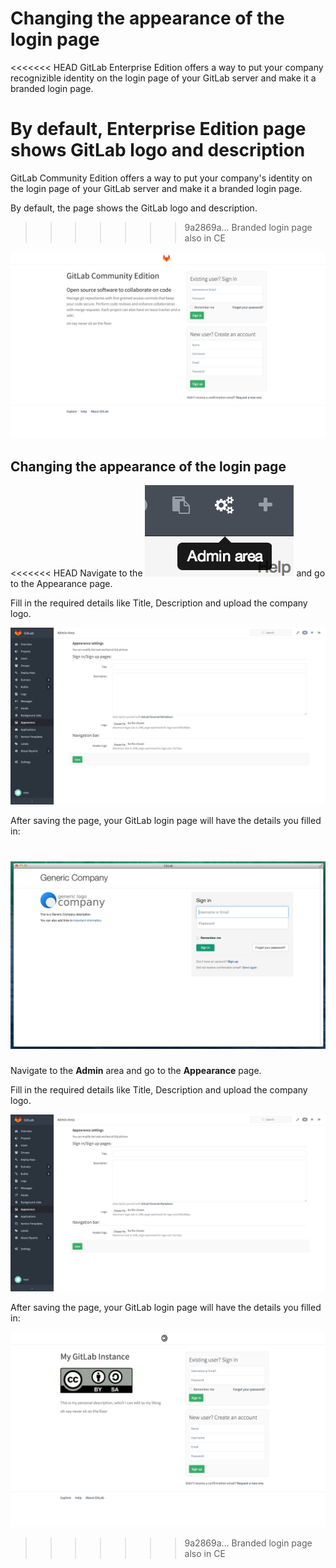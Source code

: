 # Changing the appearance of the login page

<<<<<<< HEAD
GitLab Enterprise Edition offers a way to put your company recognizible identity on the login page of your GitLab server and make it a branded login page.

By default, Enterprise Edition page shows GitLab logo and description
=======
GitLab Community Edition offers a way to put your company's identity on the login page of your GitLab server and make it a branded login page.

By default, the page shows the GitLab logo and description.
>>>>>>> 9a2869a... Branded login page also in CE

![default_login_page](branded_login_page/default_login_page.png)

## Changing the appearance of the login page

<<<<<<< HEAD
Navigate to the ![admin area](branded_login_page/admin_area.png) and go to the Appearance page.

Fill in the required details like Title, Description and upload the company logo.

![appearance](branded_login_page/appearance.png) 

After saving the page, your GitLab login page will have the details you filled in:

![company_login_page](branded_login_page/company_login_page.png)
=======
Navigate to the **Admin** area and go to the **Appearance** page.

Fill in the required details like Title, Description and upload the company logo.

![appearance](branded_login_page/appearance.png)

After saving the page, your GitLab login page will have the details you filled in:

![company_login_page](branded_login_page/custom_sign_in.png)
>>>>>>> 9a2869a... Branded login page also in CE
